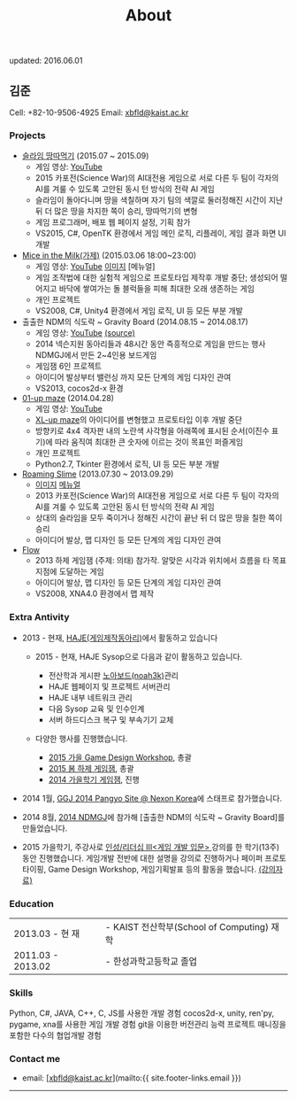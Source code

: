 ﻿---
layout: page
title: About
permalink: /about/
---

updated: 2016.06.01

## 김준
Cell: +82-10-9506-4925
Email: xbfld@kaist.ac.kr

### Projects

- [슬라임 땅따먹기](http://15ai.haje.org) (2015.07 ~ 2015.09)
    - 게임 영상: [YouTube](https://youtu.be/v7ehkLaDpGk?list=PLUJX8drB8EKIqpfYYz8vXOiIKM6o-32X8)
    - 2015 카포전(Science War)의 AI대전용 게임으로 서로 다른 두 팀이 각자의 AI를 겨룰 수 있도록 고안된 동시 턴 방식의 전략 AI 게임
    - 슬라임이 돌아다니며 땅을 색칠하며 자기 팀의 색깔로 둘러정해진 시간이 지난 뒤 더 많은 땅을 차지한 쪽이 승리, 땅따먹기의 변형
    - 게임 프로그래머, 배포 웹 페이지 설정, 기획 참가
    - VS2015, C#, OpenTK 환경에서 게임 메인 로직, 리플레이, 게임 결과 화면 UI 개발
- [Mice in the Milk(가제)](http://noah.kaist.ac.kr/ant/cehigi/+read/552314) (2015.03.06 18:00~23:00)
    - 게임 영상: [YouTube](https://youtu.be/y4T5SY9E3p8) [이미지](https://noah.haje.org/static/uploads/552335/%EA%B0%80%EC%A0%9C_MITM.pdf) [메뉴얼]
    - 게임 조작법에 대한 실험적 게임으로 프로토타입 제작후 개발 중단; 생성되어 떨어지고 바닥에 쌓여가는 돌 블럭들을 피해 최대한 오래 생존하는 게임
    - 개인 프로젝트
    - VS2008, C#, Unity4 환경에서 게임 로직, UI 등 모든 부분 개발
- 출출한 NDM의 식도락 ~ Gravity Board (2014.08.15 ~ 2014.08.17)
    - 게임 영상: [YouTube](https://youtu.be/ufCTFPdD8kU) [(source)](https://github.com/LemonTeaDev/gravityboard)
    - 2014 넥슨지원 동아리들과 48시간 동안 즉흥적으로 게임을 만드는 행사 NDMGJ에서 만든 2~4인용 보드게임
    - 게임잼 6인 프로젝트
    - 아이디어 발상부터 밸런싱 까지 모든 단계의 게임 디자인 관여
    - VS2013, cocos2d-x 환경
- [01-up maze][01-up maze] (2014.04.28)
    - 게임 영상: [YouTube](https://youtu.be/vwZMSHO6fEU)
    - [XL-up maze]의 아이디어를 변형했고 프로토타입 이후 개발 중단
    - 방향키로 4x4 격자판 내의 노란색 사각형을 아래쪽에 표시된 순서(이진수 표기)에 따라 움직여 최대한 큰 숫자에 이르는 것이 목표인 퍼즐게임
    - 개인 프로젝트
    - Python2.7, Tkinter 환경에서 로직, UI 등 모든 부분 개발
- [Roaming Slime](http://noah.kaist.ac.kr/Circle/HAJE/project/Old/13ai) (2013.07.30 ~ 2013.09.29)
    - [이미지](http://noah.kaist.ac.kr/static/uploads/553126/ROAMING%20SLIME.png) [메뉴얼](http://noah.kaist.ac.kr/static/uploads/553131/AI%20game%20manual.pdf)
    - 2013 카포전(Science War)의 AI대전용 게임으로 서로 다른 두 팀이 각자의 AI를 겨룰 수 있도록 고안된 동시 턴 방식의 전략 AI 게임
    - 상대의 슬라임을 모두 죽이거나 정해진 시간이 끝난 뒤 더 많은 땅을 칠한 쪽이 승리
    - 아이디어 발상, 맵 디자인 등 모든 단계의 게임 디자인 관여
- [Flow](http://haje.org/projects/flow/index)
    - 2013 하제 게임잼 (주제: 의태) 참가작. 알맞은 시각과 위치에서 흐름을 타 목표지점에 도달하는 게임
    - 아이디어 발상, 맵 디자인 등 모든 단계의 게임 디자인 관여
    - VS2008, XNA4.0 환경에서 맵 제작

### Extra Antivity

- 2013 \- 현재, [HAJE(게임제작동아리)][HAJE]에서 활동하고 있습니다
    - 2015 \- 현재, HAJE Sysop으로 다음과 같이 활동하고 있습니다.
        - 전산학과 게시판 [노아보드(noah3k)][noah]관리
        - HAJE 웹페이지 및 프로젝트 서버관리
        - HAJE 내부 네트워크 관리
        - 다음 Sysop 교육 및 인수인계
        - 서버 하드디스크 복구 및 부속기기 교체

    - 다양한 행사를 진행했습니다.
        - [2015 가을 Game Design Workshop](http://noah.kaist.ac.kr/Circle/HAJE/seminar/15GDW), 총괄
        - [2015 봄 하제 게임잼](http://noah.kaist.ac.kr/Circle/HAJE/project/15spring_gamejam), 총괄
        - [2014 가을학기 게임잼](http://noah.kaist.ac.kr/Circle/HAJE/seminar/Old/14newbie/14FallGameJam), 진행

- 2014 1월, [GGJ 2014 Pangyo Site @ Nexon Korea]에 스태프로 참가했습니다.

- 2014 8월, [2014 NDMGJ]에 참가해 [출출한 NDM의 식도락 ~ Gravity Board]를 만들었습니다.

- 2015 가을학기, 주강사로 [ 인성/리더십 III<게임 개발 입문> ][<게임 개발 입문>]강의를 한 학기(13주) 동안 진행했습니다. 게임개발 전반에 대한 설명을 강의로 진행하거나 페이퍼 프로토타이핑, Game Design Workshop, 게임기획발표 등의 활동을 했습니다.  [(강의자료)][<게임 개발 입문> 보드]

### Education

| | |
|:----------|----------|
| 2013.03 - 현 재 |- KAIST 전산학부(School of Computing) 재학|
| 2011.03 - 2013.02 |- 한성과학고등학교 졸업|

### Skills
Python, C#, JAVA, C++, C, JS를 사용한 개발 경험
cocos2d-x, unity, ren'py, pygame, xna를 사용한 게임 개발 경험
git을 이용한 버전관리 능력
프로젝트 매니징을 포함한 다수의 협업개발 경험

### Contact me

* email: [xbfld@kaist.ac.kr](mailto:{{ site.footer-links.email }})

***
[HAJE]: http://haje.org/
[noah]: http://noah.kaist.ac.kr/
[GGJ 2014 Pangyo Site @ Nexon Korea]: http://globalgamejam.org/2014/jam-sites/ggj-2014-pangyo-site-nexon-korea
[<게임 개발 입문>]: https://cais.kaist.ac.kr/syllabusInfo?year=2015&term=3&subject_no=10.174&lecture_class=X&dept_id=4424
[<게임 개발 입문> 보드]: http://noah.kaist.ac.kr/Circle/HAJE/seminar/Old/15IGD
[2014 NDMGJ]: https://sites.google.com/site/ndmgj2014/
[01-up maze]: http://noah.kaist.ac.kr/Circle/HAJE/+read/550327
[XL-up maze]: http://www.clickmazes.com/xvi/ixxvi.htm
